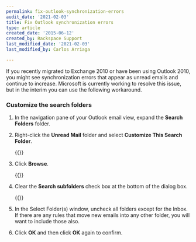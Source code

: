 ```yaml
---
permalink: fix-outlook-synchronization-errors
audit_date: '2021-02-03'
title: Fix Outlook synchronization errors
type: article
created_date: '2015-06-12'
created_by: Rackspace Support
last_modified_date: '2021-02-03'
last_modified_by: Carlos Arriaga

---
```


If you recently migrated to Exchange 2010 or have been using Outlook
2010, you might see synchronization errors that appear as unread emails
and continue to increase. Microsoft is currently working to resolve this
issue, but in the interim you can use the following workaround.

### Customize the search folders

1.  In the navigation pane of your Outlook email view, expand
    the **Search Folders** folder.

2.  Right-click the **Unread Mail** folder and select **Customize This
    Search Folder**.

    {{<image src="1_55.png" alt="" title="">}}

3.  Click **Browse**.

    {{<image src="2_52.png" alt="" title="">}}

4.  Clear the **Search subfolders** check box at the bottom of the
    dialog box.

    {{<image src="3a.png" alt="" title="">}}

5.  In the Select Folder(s) window, uncheck all folders except for
    the Inbox. If there are any rules that move new emails into any
    other folder, you will want to include those also.

6.  Click **OK** and then click **OK** again to confirm.
